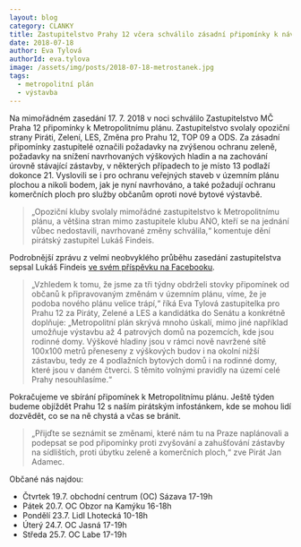 ```yaml
---
layout: blog
category: CLANKY
title: Zastupitelstvo Prahy 12 včera schválilo zásadní připomínky k návrhu Metropolitního plánu
date: 2018-07-18
author: Eva Tylová
authorId: eva.tylova
image: /assets/img/posts/2018-07-18-metrostanek.jpg
tags:
  - metropolitní plán
  - výstavba
---
```


Na mimořádném zasedání 17. 7. 2018 v noci schválilo Zastupitelstvo MČ Praha 12 připomínky k Metropolitnímu plánu. Zastupitelstvo svolaly opoziční strany Piráti, Zelení, LES, Změna pro Prahu 12, TOP 09 a ODS. Za zásadní připomínky zastupitelé označili požadavky na zvýšenou ochranu zeleně, požadavky na snížení navrhovaných výškových hladin a na zachování úrovně stávající zástavby, v některých případech to je místo 13 podlaží dokonce 21. Vyslovili se i pro ochranu veřejných staveb v územním plánu plochou a nikoli bodem, jak je nyní navrhováno, a také požadují ochranu komerčních ploch pro služby občanům oproti nové bytové výstavbě.

> „Opoziční kluby svolaly mimořádné zastupitelstvo k Metropolitnímu plánu, a většina stran mimo zastupitele klubu ANO, kteří se na jednání vůbec nedostavili, navrhované změny schválila,“ komentuje dění pirátský zastupitel Lukáš Findeis.

Podrobnější zprávu z velmi neobvyklého průběhu zasedání zastupitelstva sepsal Lukáš Findeis [ve svém příspěvku na Facebooku](https://www.facebook.com/lukas.xeelee.findeis/posts/10216490658163439).

> „Vzhledem k tomu, že jsme za tři týdny obdrželi stovky připomínek od občanů k připravovaným změnám v územním plánu, víme, že je  podoba nového plánu velice trápí,“ říká Eva Tylová zastupitelka pro Prahu 12 za Piráty, Zelené a LES a kandidátka do Senátu a konkrétně doplňuje: „Metropolitní plán skrývá mnoho úskalí, mimo jiné například umožňuje výstavbu až 4 patrových domů na pozemcích, kde jsou rodinné domy. Výškové hladiny jsou v rámci nově navržené sítě 100x100 metrů přeneseny z výškových budov i na okolní nižší zástavbu, tedy ze 4 podlažních bytových domů i na rodinné domy, které jsou v daném čtverci. S těmito volnými pravidly na území celé Prahy nesouhlasíme.“

Pokračujeme ve sbírání připomínek k Metropolitnímu plánu. Ještě týden budeme objíždět Prahu 12 s naším pirátským infostánkem, kde se mohou lidí dozvědět, co se na ně chystá a včas se bránit.

>„Přijďte se seznámit se změnami, které nám tu na Praze naplánovali a podepsat se pod připomínky proti zvyšování a zahušťování zástavby na sídlištích, proti úbytku zeleně a komerčních ploch,“ zve Pirát Jan Adamec.

Občané nás najdou:
* Čtvrtek 19.7. obchodní centrum (OC) Sázava 17-19h
* Pátek 20.7. OC Obzor na Kamýku 16-18h
* Pondělí 23.7. Lidl Lhotecká 10-18h
* Úterý 24.7. OC Jasná 17-19h
* Středa 25.7. OC Labe 17-19h
